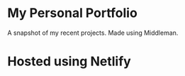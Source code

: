 # My Personal Portfolio
A snapshot of my recent projects. Made using Middleman.

# Hosted using Netlify
